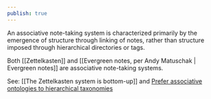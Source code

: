 ```yaml
---
publish: true
---
```

An associative note-taking system is characterized primarily by the emergence of structure through linking of notes, rather than structure imposed through hierarchical directories or tags.

Both [[Zettelkasten]] and [[Evergreen notes, per Andy Matuschak | Evergreen notes]] are associative note-taking systems.

See: [[The Zettelkasten system is bottom-up]] and [Prefer associative ontologies to hierarchical taxonomies](https://notes.andymatuschak.org/z8SU3r8xyZyvwRhyDdJasJ2)